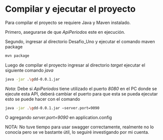 # Compilar y ejecutar el proyecto

Para compilar el proyecto se requiere Java y Maven instalado.

Primero, asegurarse de que *ApiPeriodos* este en ejecución.

Segundo, ingresar al directorio Desafio_Uno y ejecutar el comando maven package

```bash
mvn package
```

Luego de compilar el proyecto ingresar al directorio *target* ejecutar el siguiente comando *java*

```bash
java -jar .\gdd-0.0.1.jar
```

*Nota*:
Debe si *ApiPeriodos* tiene utilizado el puerto *8080* en el PC donde se ejecute esta API, deberá cambiar
el puerto para que esta se pueda ejecutar esto se puede hacer con el comando

```bash
java -jar .\gdd-0.0.1.jar –server.port=9090
```
O agregando *server.port=9090* en application.config


NOTA:
No tuve tiempo para usar swagger correctamente, realmente no lo conocía pero se ve bastante útil,
lo seguiré investigando por mi cuenta.